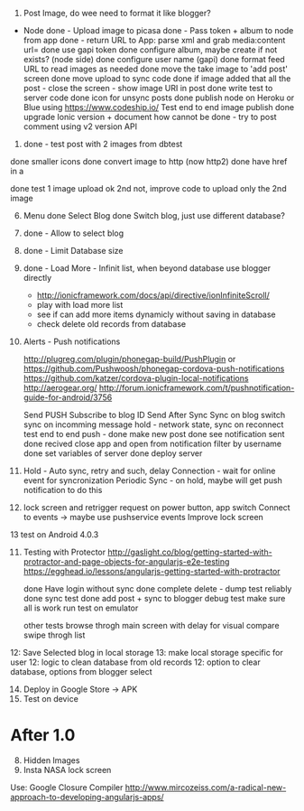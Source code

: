 1. Post Image, do wee need to format it like blogger?
- Node
    done - Upload image to picasa
    done - Pass token + album to node from app
    done - return URL to App: parse xml and grab media:content url=
    done use gapi token
    done configure album, maybe create if not exists? (node side)
    done configure user name (gapi)
    done format feed URL to read images as needed
    done move the take image to 'add post' screen
    done move upload to sync code
    done if image added that all the post - close the screen - show image URI in post
    done write test to server code
    done icon for unsync posts
    done publish node on Heroku or Blue using https://www.codeship.io/
    Test end to end image publish
    done upgrade Ionic version + document how
    cannot be done - try to post comment using v2 version API

1. done - test post with 2 images from dbtest

done smaller icons
done convert image to http (now http2)
done have href in a

done test 1 image upload ok 2nd not, improve code to upload only the 2nd image

6. Menu
    done Select Blog
    done Switch blog, just use different database?

2. done - Allow to select blog
4. done - Limit Database size
5. done - Load More - Infinit list, when beyond database use blogger directly
    - http://ionicframework.com/docs/api/directive/ionInfiniteScroll/
    - play with load more list
    - see if can add more items dynamicly without saving in database
    - check delete old records from database


7. Alerts - Push notifications

    http://plugreg.com/plugin/phonegap-build/PushPlugin or
    https://github.com/Pushwoosh/phonegap-cordova-push-notifications
    https://github.com/katzer/cordova-plugin-local-notifications
    http://aerogear.org/
    http://forum.ionicframework.com/t/pushnotification-guide-for-android/3756

    Send PUSH
    Subscribe to blog ID
    Send After Sync
    Sync on blog switch
    sync on incomming message
    hold - network state, sync on reconnect
    test end to end push -
        done make new post
        done see notification sent
        done recived
        close app and open from notification
        filter by username
        done set variables of server
        done deploy server

3. Hold - Auto sync, retry and such, delay
     Connection - wait for online event for syncronization
     Periodic Sync - on hold, maybe will get push notification to do this

12. lock screen and retrigger request on power button, app switch
    Connect to events -> maybe use pushservice events
    Improve lock screen

13 test on Android 4.0.3

11. Testing with Protector
    http://gaslight.co/blog/getting-started-with-protractor-and-page-objects-for-angularjs-e2e-testing
    https://egghead.io/lessons/angularjs-getting-started-with-protractor

    done Have login without sync
    done complete delete - dump test reliably
    done sync test
    done add post + sync to blogger
    debug test make sure all is work
    run test on emulator

    other tests
    browse throgh main screen with delay for visual compare
    swipe throgh list

12: Save Selected blog in local storage
13: make local storage specific for user
12: logic to clean database from old records
12: option to clear database, options from blogger select

14. Deploy in Google Store -> APK
15. Test on device

After 1.0
==========
8. Hidden Images
11. Insta NASA lock screen

Use: Google Closure Compiler
http://www.mircozeiss.com/a-radical-new-approach-to-developing-angularjs-apps/
